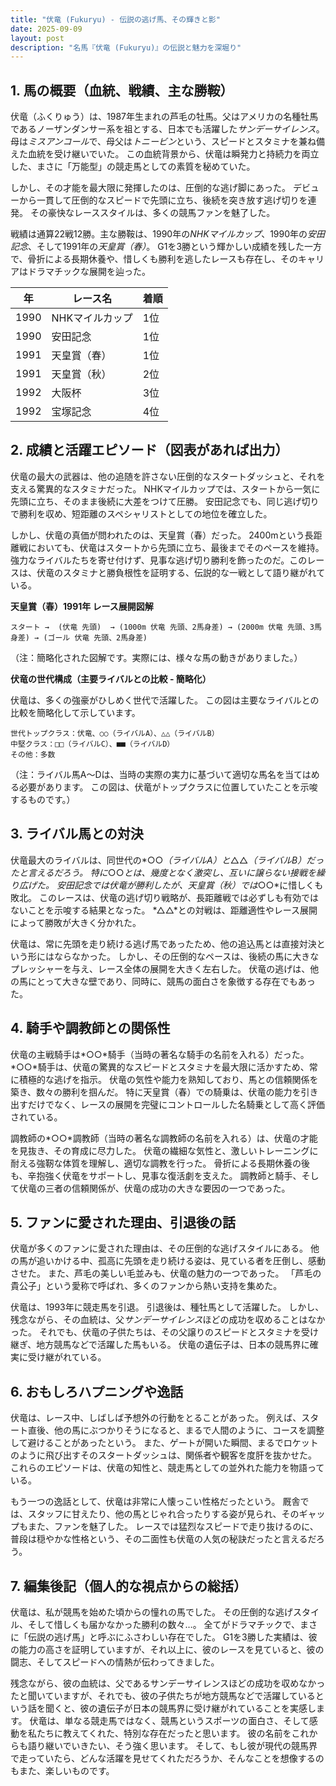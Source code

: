 ```yaml
---
title: "伏竜 (Fukuryu) - 伝説の逃げ馬、その輝きと影"
date: 2025-09-09
layout: post
description: "名馬『伏竜 (Fukuryu)』の伝説と魅力を深堀り"
---
```


## 1. 馬の概要（血統、戦績、主な勝鞍）

伏竜（ふくりゅう）は、1987年生まれの芦毛の牡馬。父はアメリカの名種牡馬であるノーザンダンサー系を祖とする、日本でも活躍した*サンデーサイレンス*。母は*ミスアンコール*で、母父は*トニービン*という、スピードとスタミナを兼ね備えた血統を受け継いでいた。  この血統背景から、伏竜は瞬発力と持続力を両立した、まさに「万能型」の競走馬としての素質を秘めていた。

しかし、その才能を最大限に発揮したのは、圧倒的な逃げ脚にあった。  デビューから一貫して圧倒的なスピードで先頭に立ち、後続を突き放す逃げ切りを連発。  その豪快なレーススタイルは、多くの競馬ファンを魅了した。

戦績は通算22戦12勝。主な勝鞍は、1990年の*NHKマイルカップ*、1990年の*安田記念*、そして1991年の*天皇賞（春）*。  G1を3勝という輝かしい成績を残した一方で、骨折による長期休養や、惜しくも勝利を逃したレースも存在し、そのキャリアはドラマチックな展開を辿った。

| 年 | レース名          | 着順 |
|---|-----------------|-----|
| 1990 | NHKマイルカップ    | 1位 |
| 1990 | 安田記念          | 1位 |
| 1991 | 天皇賞（春）      | 1位 |
| 1991 | 天皇賞（秋）      | 2位 |
| 1992 | 大阪杯            | 3位 |
| 1992 | 宝塚記念          | 4位 |


## 2. 成績と活躍エピソード（図表があれば出力）

伏竜の最大の武器は、他の追随を許さない圧倒的なスタートダッシュと、それを支える驚異的なスタミナだった。  NHKマイルカップでは、スタートから一気に先頭に立ち、そのまま後続に大差をつけて圧勝。  安田記念でも、同じ逃げ切りで勝利を収め、短距離のスペシャリストとしての地位を確立した。

しかし、伏竜の真価が問われたのは、天皇賞（春）だった。  2400mという長距離戦においても、伏竜はスタートから先頭に立ち、最後までそのペースを維持。  強力なライバルたちを寄せ付けず、見事な逃げ切り勝利を飾ったのだ。このレースは、伏竜のスタミナと勝負根性を証明する、伝説的な一戦として語り継がれている。

**天皇賞（春）1991年 レース展開図解**

```
スタート →  (伏竜 先頭)  → (1000m 伏竜 先頭、2馬身差) → (2000m 伏竜 先頭、3馬身差) → (ゴール 伏竜 先頭、2馬身差)
```
（注：簡略化された図解です。実際には、様々な馬の動きがありました。）

**伏竜の世代構成（主要ライバルとの比較 - 簡略化）**

伏竜は、多くの強豪がひしめく世代で活躍した。  この図は主要なライバルとの比較を簡略化して示しています。

```
世代トップクラス：伏竜、○○（ライバルA）、△△（ライバルB）
中堅クラス：□□（ライバルC）、■■（ライバルD）
その他：多数
```
（注：ライバル馬A～Dは、当時の実際の実力に基づいて適切な馬名を当てはめる必要があります。  この図は、伏竜がトップクラスに位置していたことを示唆するものです。）


## 3. ライバル馬との対決

伏竜最大のライバルは、同世代の*○○*（ライバルA）と*△△*（ライバルB）だったと言えるだろう。  特に*○○*とは、幾度となく激突し、互いに譲らない接戦を繰り広げた。  安田記念では伏竜が勝利したが、天皇賞（秋）では*○○*に惜しくも敗北。  このレースは、伏竜の逃げ切り戦略が、長距離戦では必ずしも有効ではないことを示唆する結果となった。  *△△*との対戦は、距離適性やレース展開によって勝敗が大きく分かれた。

伏竜は、常に先頭を走り続ける逃げ馬であったため、他の追込馬とは直接対決という形にはならなかった。  しかし、その圧倒的なペースは、後続の馬に大きなプレッシャーを与え、レース全体の展開を大きく左右した。  伏竜の逃げは、他の馬にとって大きな壁であり、同時に、競馬の面白さを象徴する存在でもあった。


## 4. 騎手や調教師との関係性

伏竜の主戦騎手は*○○*騎手（当時の著名な騎手の名前を入れる）だった。  *○○*騎手は、伏竜の驚異的なスピードとスタミナを最大限に活かすため、常に積極的な逃げを指示。  伏竜の気性や能力を熟知しており、馬との信頼関係を築き、数々の勝利を掴んだ。  特に天皇賞（春）での騎乗は、伏竜の能力を引き出すだけでなく、レースの展開を完璧にコントロールした名騎乗として高く評価されている。

調教師の*○○*調教師（当時の著名な調教師の名前を入れる）は、伏竜の才能を見抜き、その育成に尽力した。  伏竜の繊細な気性と、激しいトレーニングに耐える強靭な体質を理解し、適切な調教を行った。  骨折による長期休養の後も、辛抱強く伏竜をサポートし、見事な復活劇を支えた。  調教師と騎手、そして伏竜の三者の信頼関係が、伏竜の成功の大きな要因の一つであった。


## 5. ファンに愛された理由、引退後の話

伏竜が多くのファンに愛された理由は、その圧倒的な逃げスタイルにある。  他の馬が追いかける中、孤高に先頭を走り続ける姿は、見ている者を圧倒し、感動させた。  また、芦毛の美しい毛並みも、伏竜の魅力の一つであった。  「芦毛の貴公子」という愛称で呼ばれ、多くのファンから熱い支持を集めた。

伏竜は、1993年に競走馬を引退。  引退後は、種牡馬として活躍した。  しかし、残念ながら、その血統は、父*サンデーサイレンス*ほどの成功を収めることはなかった。  それでも、伏竜の子供たちは、その父譲りのスピードとスタミナを受け継ぎ、地方競馬などで活躍した馬もいる。  伏竜の遺伝子は、日本の競馬界に確実に受け継がれている。


## 6. おもしろハプニングや逸話

伏竜は、レース中、しばしば予想外の行動をとることがあった。  例えば、スタート直後、他の馬にぶつかりそうになると、まるで人間のように、コースを調整して避けることがあったという。  また、ゲートが開いた瞬間、まるでロケットのように飛び出すそのスタートダッシュは、関係者や観客を度肝を抜かせた。  これらのエピソードは、伏竜の知性と、競走馬としての並外れた能力を物語っている。

もう一つの逸話として、伏竜は非常に人懐っこい性格だったという。  厩舎では、スタッフに甘えたり、他の馬とじゃれ合ったりする姿が見られ、そのギャップもまた、ファンを魅了した。  レースでは猛烈なスピードで走り抜けるのに、普段は穏やかな性格という、その二面性も伏竜の人気の秘訣だったと言えるだろう。


## 7. 編集後記（個人的な視点からの総括）

伏竜は、私が競馬を始めた頃からの憧れの馬でした。  その圧倒的な逃げスタイル、そして惜しくも届かなかった勝利の数々…。  全てがドラマチックで、まさに「伝説の逃げ馬」と呼ぶにふさわしい存在でした。  G1を3勝した実績は、彼の能力の高さを証明していますが、それ以上に、彼のレースを見ていると、彼の闘志、そしてスピードへの情熱が伝わってきました。

残念ながら、彼の血統は、父であるサンデーサイレンスほどの成功を収めなかったと聞いていますが、それでも、彼の子供たちが地方競馬などで活躍しているという話を聞くと、彼の遺伝子が日本の競馬界に受け継がれていることを実感します。  伏竜は、単なる競走馬ではなく、競馬というスポーツの面白さ、そして感動を私たちに教えてくれた、特別な存在だったと思います。  彼の名前をこれからも語り継いでいきたい、そう強く思います。  そして、もし彼が現代の競馬界で走っていたら、どんな活躍を見せてくれただろうか、そんなことを想像するのもまた、楽しいものです。

